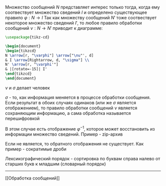 Множество сообщений $N$ представляет интерес только тогда, когда ему соотвествует множество сведений $I$ и определено существующее правило $\varphi : N \to I$ 
Так как множеству сообщений $N'$ тоже соотвествует некоторое множество сведений $I'$, то любое правило обработки сообщений $\nu : N \to N'$ приводит к диаграмме:

```tikz
\usepackage{tikz-cd}

\begin{document}
\begin{tikzcd}
N \arrow[r, "\varphi"] \arrow["\nu"', d]
& I \arrow[Rightarrow, d, "\sigma"] \\
N' \arrow[r, "\varphi'"]
& |[rotate=-15]| I'
\end{tikzcd}
\end{document}
```
$\nu$ и $\sigma$ делает человек

$\sigma$ - то, как информация меняется в процессе обработки сообщения. Если результат в обоих случаях одинаков (или же $\sigma$ является отображением), то правило обработки сообщений $\nu$ является сохраняющим информацию, а сама обработка называется перешифровкой

В этом случае есть отображение $\varphi^{-1}$, которое может восстановить из информации множество сведений. Пример - zip-архив

Если не является, то обратного отображения не существует. Как пример - сократимые дроби

Лексикографический порядок - сортировка по буквам справа налево от старших букв к младшим (словарный порядок)

---
[[Обработка сообщений]]
